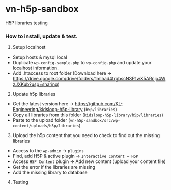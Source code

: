 # vn-h5p-sandbox
H5P libraries testing

### __How to install, update & test.__

1. Setup localhost
- Setup hosts & mysql local
- Duplicate `wp-config-sample.php` to `wp-config.php` and update your localhost information.
- Add .htaccess to root folder (Download here -> https://drive.google.com/drive/folders/1mIhad4trgbscNSP1wX5ARnjo4WzJXKub?usp=sharing)
2. Update h5p libraries
- Get the latest version here -> https://github.com/KL-Engineering/kidsloop-h5p-library (`h5p/libraries`)
- Copy all libraries from this folder (`kidsloop-h5p-library/h5p/libraries`)
- Paste to the upload folder (`vn-h5p-sandbox/src/wp-content/uploads/h5p/libraries`)
3. Upload the h5p content that you need to check to find out the missing libraries
- Access to the `wp-admin` -> `plugins`
- Find, add H5P & active plugin -> `Interactive Content – H5P`
- Access `H5P Content` plugin -> Add new content (upload your content file)
- Get the error if the libraries are missing
- Add the missing library to database
4. Testing